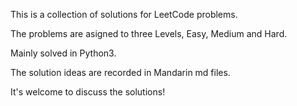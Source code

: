 This is a collection of solutions for LeetCode problems.

The problems are asigned to three Levels, Easy, Medium and Hard.

Mainly solved in Python3.

The solution ideas are recorded in Mandarin md files.

It's welcome to discuss the solutions!
